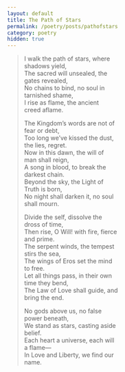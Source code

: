 ```yaml
---
layout: default
title: The Path of Stars
permalink: /poetry/posts/pathofstars
category: poetry
hidden: true
---
```


> I walk the path of stars, where  
>  shadows yield,   
> The sacred will unsealed, the  
>  gates revealed,   
> No chains to bind, no soul in  
>  tarnished shame,  
> I rise as flame, the ancient   
> creed aflame.   
>   
> The Kingdom’s words are not of  
>  fear or debt,   
> Too long we’ve kissed the dust,  
>  the lies, regret.   
> Now in this dawn, the will of  
>  man shall reign,   
> A song in blood, to break the  
>  darkest chain.   
> Beyond the sky, the Light of  
>  Truth is born,   
> No night shall darken it, no soul  
>  shall mourn.   
>   
> Divide the self, dissolve the   
> dross of time,  
> Then rise, O Will! with fire, fierce  
>  and prime.   
> The serpent winds, the tempest  
>  stirs the sea,  
> The wings of Eros set the mind  
>  to free.   
> Let all things pass, in their own  
>  time they bend,   
> The Law of Love shall guide, and  
>  bring the end.   
>   
> No gods above us, no false  
>  power beneath,   
> We stand as stars, casting aside  
>  belief.   
> Each heart a universe, each will   
> a flame—   
> In Love and Liberty, we find our  
>  name.  

